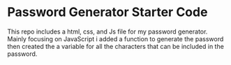 # Password Generator Starter Code
This repo includes a html, css, and Js file for my password generator. Mainly focusing on JavaScript i added a function to generate the password then created the a variable for all the characters that can be included in the password.